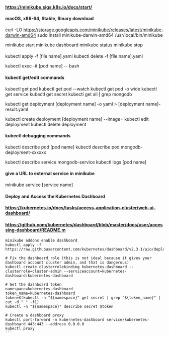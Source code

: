 #### https://minikube.sigs.k8s.io/docs/start/
#### macOS, x86-64, Stable, Binary download
curl -LO https://storage.googleapis.com/minikube/releases/latest/minikube-darwin-amd64
sudo install minikube-darwin-amd64 /usr/local/bin/minikube

minikube start
minikube dashboard
minikube status
minikube stop

#### 

kubectl apply -f [file name].yaml
kubectl delete -f [file name].yaml

kubectl exec -it [pod name] -- bash

#### kubectl get/edit commands

kubectl get pod
kubectl get pod --watch
kubectl get pod -o wide
kubectl get service
kubectl get secret
kubectl get all | grep mongodb

kubectl get deployment [deployment name] -o yaml > [deployment name]-result.yaml

kubectl create deployment [deployment name] --image=<image-name>
kubectl edit deployment <name>
kubectl delete deployment <name>

#### kubectl debugging commands

kubectl describe pod [pod name]
kubectl describe pod mongodb-deployment-xxxxxx

kubectl describe service mongodb-service
kubectl logs [pod name]

#### give a URL to external service in minikube

minikube service [service name]


#### Deploy and Access the Kubernetes Dashboard
#### https://kubernetes.io/docs/tasks/access-application-cluster/web-ui-dashboard/
#### https://github.com/kubernetes/dashboard/blob/master/docs/user/accessing-dashboard/README.m
````
minikube addons enable dashboard
kubectl apply -f https://raw.githubusercontent.com/kubernetes/dashboard/v2.3.1/aio/deploy/recommended.yaml

# Fix the dashboard role (this is not ideal because it gives your dashboard account cluster admin, and that is dangerous)
kubectl create clusterrolebinding kubernetes-dashboard --clusterrole=cluster-admin --serviceaccount=kubernetes-dashboard:kubernetes-dashboard

# Get the dashboard token
namespace=kubernetes-dashboard
token_name=kubernetes-dashboard
token=$(kubectl -n "${namespace}" get secret | grep "${token_name}" | cut -d " " -f1)
kubectl -n "${namespace}" describe secret $token

# Create a dashboard proxy
kubectl port-forward -n kubernetes-dashboard service/kubernetes-dashboard 443:443 --address 0.0.0.0
kubectl proxy
```

